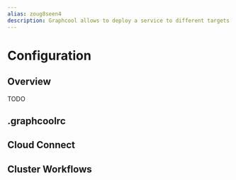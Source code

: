 ```yaml
---
alias: zoug8seen4
description: Graphcool allows to deploy a service to different targets.
---
```


# Configuration

## Overview

TODO

## .graphcoolrc

## Cloud Connect

## Cluster Workflows
